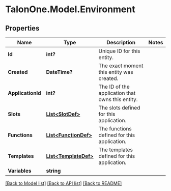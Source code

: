 # TalonOne.Model.Environment
## Properties

Name | Type | Description | Notes
------------ | ------------- | ------------- | -------------
**Id** | **int?** | Unique ID for this entity. | 
**Created** | **DateTime?** | The exact moment this entity was created. | 
**ApplicationId** | **int?** | The ID of the application that owns this entity. | 
**Slots** | [**List&lt;SlotDef&gt;**](SlotDef.md) | The slots defined for this application. | 
**Functions** | [**List&lt;FunctionDef&gt;**](FunctionDef.md) | The functions defined for this application. | 
**Templates** | [**List&lt;TemplateDef&gt;**](TemplateDef.md) | The templates defined for this application. | 
**Variables** | **string** |  | 

[[Back to Model list]](../README.md#documentation-for-models) [[Back to API list]](../README.md#documentation-for-api-endpoints) [[Back to README]](../README.md)

